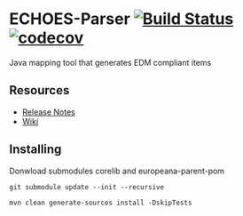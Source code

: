 # ECHOES-Parser [![Build Status](https://travis-ci.org/CSUC/ECHOES-Parser.svg?branch=develop)](https://travis-ci.org/CSUC/ECHOES-Parser) [![codecov](https://codecov.io/gh/CSUC/ECHOES-Parser/branch/develop/graph/badge.svg)](https://codecov.io/gh/CSUC/ECHOES-Parser)
Java mapping tool that generates EDM compliant items

## Resources
* [Release Notes](../../releases)
* [Wiki](../../wiki/Home)

## Installing

Donwload submodules corelib and europeana-parent-pom

```
git submodule update --init --recursive
```
```
mvn clean generate-sources install -DskipTests
```
